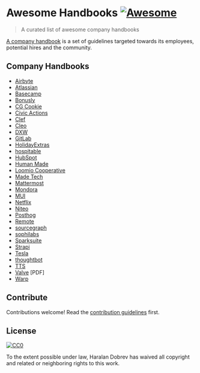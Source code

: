 Awesome Handbooks [![Awesome](https://cdn.rawgit.com/sindresorhus/awesome/d7305f38d29fed78fa85652e3a63e154dd8e8829/media/badge.svg)](https://github.com/sindresorhus/awesome)
=================

> A curated list of awesome company handbooks

[A company handbook](https://en.wikipedia.org/wiki/Employee_handbook)
is a set of guidelines targeted
towards its employees, potential hires and the community.

Company Handbooks
-------

- [Airbyte](https://handbook.airbyte.com/)
- [Atlassian](https://www.atlassian.com/company/careers/resources)
- [Basecamp](https://github.com/basecamp/handbook)
- [Bonusly](https://github.com/bonusly/un-handbook)
- [CG Cookie](https://github.com/CGCookie/handbook)
- [Civic Actions](https://handbook.civicactions.com/en/latest/README/)
- [Clef](https://github.com/clef/handbook)
- [Cleo](https://web.meetcleo.com/performance-philosophy)
- [DXW](https://playbook.dxw.com/)
- [GitLab](https://handbook.gitlab.com/)
- [HolidayExtras](https://github.com/holidayextras/culture)
- [hospitable](https://www.notion.so/Applicant-Handbook-a60a560456f24c39b319b7ff2038069b)
- [HubSpot](https://www.hubspot.com/culture-code)
- [Human Made](https://handbook.hmn.md/)
- [Loomio Cooperative](https://www.loomio.coop/)
- [Made Tech](https://github.com/madetech/handbook)
- [Mattermost](https://handbook.mattermost.com/)
- [Mondora](https://github.com/mondora/handbook)
- [MUI](https://mui-org.notion.site/mui-org/Handbook-f086d47e10794d5e839aef9dc67f324b)
- [Netflix](https://jobs.netflix.com/culture)
- [Niteo](https://github.com/niteoweb/handbook)
- [Posthog](https://posthog.com/handbook)
- [Remote](https://remotecom.notion.site/a3439c6ccaac4d5f8c7515c357345c11?v=8bb7f9be662f45da87ef4ab14a42be37)
- [sourcegraph](https://github.com/sourcegraph/handbook)
- [sophilabs](https://sophilabs.notion.site/Playbook-956e7c5ff4b544f4be17fde1dc8d895d)
- [Sparksuite](https://handbook.sparksuite.com/)
- [Strapi](https://handbook.strapi.io)
- [Tesla](https://www.scribd.com/document/446927426/Tesla-Anti-Handbook-Handbook?secret_password=tL7xWs12RWRhuakJfoYs)
- [thoughtbot](https://thoughtbot.com/playbook)
- [TTS](https://handbook.tts.gsa.gov/)
- [Valve](http://media.steampowered.com/apps/valve/Valve_Handbook_LowRes.pdf) [PDF]
- [Warp](https://warpdev.notion.site/Public-Warp-How-We-Work-b872d41a1da743fca18220a731aeba48)

Contribute
----------

Contributions welcome! Read the [contribution guidelines](contributing.md) first.

License
-------

[![CC0](http://mirrors.creativecommons.org/presskit/buttons/88x31/svg/cc-zero.svg)](http://creativecommons.org/publicdomain/zero/1.0)

To the extent possible under law, Haralan Dobrev has waived all copyright and
related or neighboring rights to this work.
